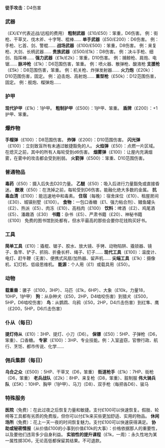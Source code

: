 **徒手攻击**：D4伤害

### 武器

（£X/£Y代表近战/远程的费用）
**粗制武器**（£10/£50）：笨重，D6伤害。
例：街枪、干草叉、伐木斧、十字弩、棍棒……
**单手武器**（£50/£200）：D6伤害。
例：手枪、匕首、剑、警棍……
**战场武器**（£100/£500）：笨重，D8伤害。
例：来复枪、大剑、长柄武器……
**贵族武器**（£500/£1k）：D8伤害。
例：决斗手枪、细剑、指挥棒……
**强力武器**（£1k/£2k）：笨重，D10伤害。
例：捕鲸枪、肩炮、电锯……
**脉冲枪**（£1k）：D6范围伤害，笨重。
例：喷火器、散弹枪、酸液枪
**支援枪**（£5k）：D8范围伤害，笨重。
例：机关枪、炸弹发射器……
**火力炮**（£20k）：D10范围伤害，固定。
例：迫击炮、高射炮……
**重型枪**（£50k）：D12范围伤害，固定。
例：舰炮、榴弹炮……

### 护甲

**现代护甲**（£1k）：1护甲。
**粗制护甲**（£500）：1护甲、笨重。
**盾牌**（£200）：+1护甲、笨重。

### 爆炸物

**手榴弹**（£100）：D8范围伤害。
**炸弹**（£200）：D10范围伤害。
**闪光弹**（£100）：立刻致盲所有未通过敏捷豁免的人。
**火焰弹**（£50）：点燃一片区域。在熄灭之前，其中的所有人每轮受到d6伤害。
**烟雾弹**（£100）：让屋内充满烟雾，在雾中的攻击都会受到削弱。
**火箭弹**（£500）：笨重、D10范围伤害。

### 普通物品

**毒药**（£50）：摄入后失去D20力量。
**乙醚**（£50）：吸入后进行力量豁免或直接昏迷。
**酸液**（£50）：在洗掉之前，每轮受到D6伤害。能融化绝大多数的金属。
**抗毒血清**（£100）：能迅速地中和毒素。
**住宿**（每晚）：宿舍床位（£10）、租屋房间（£30）、城镇别墅（£100）。
**食物**：一包口香糖（£1、强力粘合剂）、鳗鱼罐头（£2）、热派（£5）、肉冻（£10）、高档肉（£100）
**饮料**：啤酒（£2）、鸡尾酒（£5）、潘趣酒（£30）
**书籍**：杂书（£5）、严肃书籍（£20）、神秘书籍（£100）
免费的图书馆到处都有，但水平最高的那些会要你花钱购买好书。

### 工具

**简单工具**（£10）：撬棍、锯子、胶水、放大镜、手铐、动物陷阱、撬锁器、镜子、鱼竿、铲子、抓钩、折叠长杆、绳子、钉子……
**现代工具**（£100）：温度计、电灯、赶牛鞭（无害）、便携式风扇/加热器、留声机……
**尖端工具**（£1k）：摄像机、幻灯机、低级思维机。
**能源**：个人用（£1）或载具用（£50）。

### 动物

**载重兽**：骡子（£100，3HP）、马匹（£1k，6HP）、大象（£10k，力量18，10HP，1护甲）
**狗**：从杂种犬（£50，2HP，D4啮咬伤害）到猎犬（£500，5HP，D6啮咬伤害）
**鸟**：从鹦鹉、乌鸦（£50，2HP，D4爪击伤害）到红隼、鹰（£200，5HP，D6爪击伤害）

### 仆从（每日）

**提灯侍从**（£10）：3HP、提灯、小刀（D6）。
**保镖**（£50）：5HP、子弹枪（D6，笨重）、口香糖。
**专家**（£100）：3HP、专业技能。例：入室盗窃，官僚行政、航行、烹饪、都市传说、化学……

### 佣兵集群（每日）

**乌合之众**（£500）：5HP、干草叉（D6，笨重）
**街道枪手**（£1k）：7HP、街枪（D6，笨重）
**老兵战队**（£2k）：8HP、来复枪（D8，笨重）、脏制服
**伟大骑兵队**（£5K）：10HP、胸甲（1护甲）、马刀（D8）、双手枪（每把各D6）、骏马

### 特殊服务

**医院**（免费）：在此过夜之后恢复力量和敏捷。支付£100可以快速恢复。假肢、轮椅等工具都有劣质的免费版，但你可以付£1k来买些更加舒适、实用的物品。
**休闲场所**（免费）：花上一天一夜的时间恢复魅力。支付£100可以快速获得满足。
**协助或秘密情报**（从价值£100的小事到价值£10k的大事）：价格依据那人的重要性，以及要他们违背多少自身利益。
**实验性的提升课程**（£1k，一周）：永久性地为某一属性掷3D6，无论高低都保留其结果。不可退款。